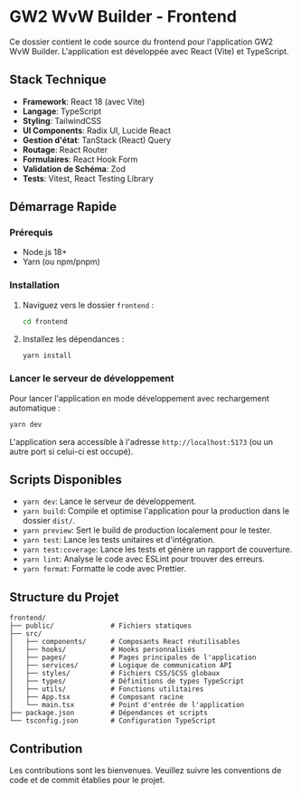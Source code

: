 # GW2 WvW Builder - Frontend

Ce dossier contient le code source du frontend pour l'application GW2 WvW Builder. L'application est développée avec React (Vite) et TypeScript.

## Stack Technique

- **Framework**: React 18 (avec Vite)
- **Langage**: TypeScript
- **Styling**: TailwindCSS
- **UI Components**: Radix UI, Lucide React
- **Gestion d'état**: TanStack (React) Query
- **Routage**: React Router
- **Formulaires**: React Hook Form
- **Validation de Schéma**: Zod
- **Tests**: Vitest, React Testing Library

## Démarrage Rapide

### Prérequis

- Node.js 18+
- Yarn (ou npm/pnpm)

### Installation

1.  Naviguez vers le dossier `frontend` :
    ```bash
    cd frontend
    ```

2.  Installez les dépendances :
    ```bash
    yarn install
    ```

### Lancer le serveur de développement

Pour lancer l'application en mode développement avec rechargement automatique :

```bash
yarn dev
```

L'application sera accessible à l'adresse `http://localhost:5173` (ou un autre port si celui-ci est occupé).

## Scripts Disponibles

- `yarn dev`: Lance le serveur de développement.
- `yarn build`: Compile et optimise l'application pour la production dans le dossier `dist/`.
- `yarn preview`: Sert le build de production localement pour le tester.
- `yarn test`: Lance les tests unitaires et d'intégration.
- `yarn test:coverage`: Lance les tests et génère un rapport de couverture.
- `yarn lint`: Analyse le code avec ESLint pour trouver des erreurs.
- `yarn format`: Formatte le code avec Prettier.

## Structure du Projet

```
frontend/
├── public/              # Fichiers statiques
├── src/
│   ├── components/      # Composants React réutilisables
│   ├── hooks/           # Hooks personnalisés
│   ├── pages/           # Pages principales de l'application
│   ├── services/        # Logique de communication API
│   ├── styles/          # Fichiers CSS/SCSS globaux
│   ├── types/           # Définitions de types TypeScript
│   ├── utils/           # Fonctions utilitaires
│   ├── App.tsx          # Composant racine
│   └── main.tsx         # Point d'entrée de l'application
├── package.json         # Dépendances et scripts
└── tsconfig.json        # Configuration TypeScript
```

## Contribution

Les contributions sont les bienvenues. Veuillez suivre les conventions de code et de commit établies pour le projet.
